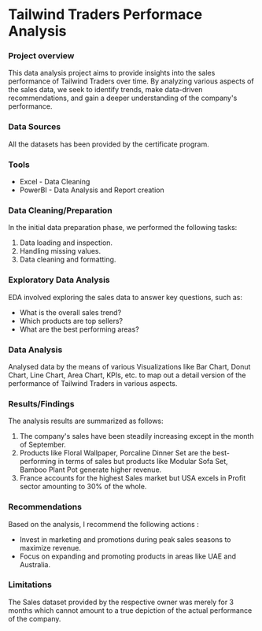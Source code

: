 # Tailwind Traders Performace Analysis

### Project overview

This data analysis project aims to provide insights into the sales performance of Tailwind Traders over time. By analyzing various aspects of the sales data, we seek to identify trends, make data-driven recommendations, and gain a deeper understanding of the company's performance.

### Data Sources

All the datasets has been provided by the certificate program.

### Tools

- ﻿﻿Excel - Data Cleaning
- PowerBI - Data Analysis and Report creation
  
### Data Cleaning/Preparation

In the initial data preparation phase, we performed the following tasks:

1. ﻿﻿﻿Data loading and inspection.
2. ﻿﻿﻿Handling missing values.
3. Data cleaning and formatting.

### Exploratory Data Analysis

EDA involved exploring the sales data to answer key questions, such as:

- What is the overall sales trend?
- Which products are top sellers?
- What are the best performing areas?
  
### Data Analysis

Analysed data by the means of various Visualizations like Bar Chart, Donut Chart, Line Chart, Area Chart, KPIs, etc. to map out a detail version of the performance of Tailwind Traders in various aspects.

### Results/Findings

The analysis results are summarized as follows:

1. The company's sales have been steadily increasing except in the month of September.
2. Products like Floral Wallpaper, Porcaline Dinner Set are the best-performing in terms of sales but products like Modular Sofa Set, Bamboo Plant Pot generate higher revenue.
3. France accounts for the highest Sales market but USA excels in Profit sector amounting to 30% of the whole.

### Recommendations

Based on the analysis, I recommend the following actions :
- Invest in marketing and promotions during peak sales seasons to maximize revenue.
- Focus on expanding and promoting products in areas like UAE and Australia.

### Limitations

The Sales dataset provided by the respective owner was merely for 3 months which cannot amount to a true depiction of the actual performance of the company. 
